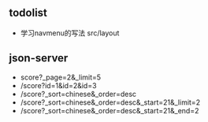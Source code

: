 ## todolist
+ 学习navmenu的写法 src/layout



## json-server
+ score?_page=2&_limit=5
+ /score?id=1&id=2&id=3
+ /score?_sort=chinese&_order=desc
+ /score?_sort=chinese&_order=desc&_start=21&_limit=2
+ /score?_sort=chinese&_order=desc&_start=21&_end=2